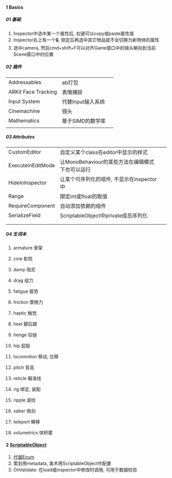 

#### 1 Basics

##### 01 基础

1. Inspector中选中某一个属性后, 右键可以copy或paste属性值
2. Inspector右上有一个🔒, 锁定后再选中其它物品就不会切换为新物体的属性
3. 选中camera, 然后cmd+shift+F可以对齐Game窗口中的镜头朝向到当前Scene窗口中的位置



##### 02 插件

|                     |                   |      |
| ------------------- | ----------------- | ---- |
| Addressables        | ab打包            |      |
| ARKit Face Tracking | 表情捕捉          |      |
| Input System        | 代替Input输入系统 |      |
| Cinemachine         | 镜头              |      |
| Mathematics         | 基于SIMD的数学库  |      |
|                     |                   |      |



##### 03 Attributes

|                   |                                                 |      |
| ----------------- | ----------------------------------------------- | ---- |
| CustomEditor      | 自定义某个class在editor中显示的样式             |      |
| ExecuteInEditMode | 让MonoBehaviour的某些方法在编辑模式下也可以运行 |      |
| HideInInspector   | 让某个可序列化的组件,  不显示在inspector中      |      |
| Range             | 限定int或float的取值                            |      |
| RequireComponent  | 自动添加依赖的组件                              |      |
| SerializeField    | ScriptableObject中private成员序列化             |      |
|                   |                                                 |      |
|                   |                                                 |      |



##### 04 生词本

1. armature  骨架
1. cine       影院
2. damp	阻尼
3. drag      组力
3. fatigue  疲劳
4. friction  摩擦力
1. haptic	触觉
1. heel       脚后跟
2. henge   铰链
1. hip         屁股
1. locomotion	移动, 位移



1. pitch     音高
2. reticle   瞄准线
3. rig          绑定, 装配
4. ripple    波纹
5. saber     佩剑
6. teleport 瞬移
6. volumetrics 体积雾 



#### 2 [ScriptableObject](https://blog.csdn.net/weixin_44806268/article/details/122849208)

1. [代替Enum](https://www.bilibili.com/video/BV1nh411W7vw)
2. 策划用metadata, 美术用ScriptableObject作配置
3. OnValidate: 在load或inspector中修改时调用, 可用于数据校验

